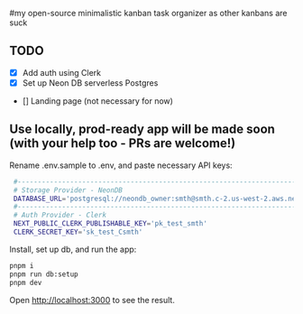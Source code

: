 #my open-source minimalistic kanban task organizer as other kanbans are suck

## TODO

- [x] Add auth using Clerk
- [x] Set up Neon DB serverless Postgres
- [] Landing page (not necessary for now)

## Use locally, prod-ready app will be made soon (with your help too - PRs are welcome!)

Rename .env.sample to .env, and paste necessary API keys:
   ```bash
    #------------------------------------------------------------------------------
    # Storage Provider - NeonDB
    DATABASE_URL='postgresql://neondb_owner:smth@smth.c-2.us-west-2.aws.neon.tech/neondb?sslmode=require&channel_binding=require'
    #------------------------------------------------------------------------------
    # Auth Provider - Clerk
    NEXT_PUBLIC_CLERK_PUBLISHABLE_KEY='pk_test_smth'
    CLERK_SECRET_KEY='sk_test_Csmth'
   ```
Install, set up db, and run the app:   
```bash
pnpm i
pnpm run db:setup
pnpm dev
```

Open [http://localhost:3000](http://localhost:3000) to see the result.
